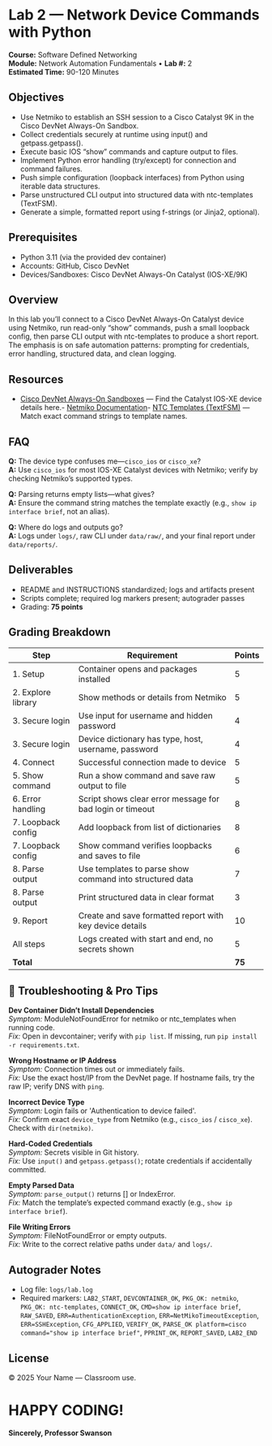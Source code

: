 # Lab 2 — Network Device Commands with Python

**Course:** Software Defined Networking  
**Module:** Network Automation Fundamentals • **Lab #:** 2  
**Estimated Time:** 90-120 Minutes

## Objectives
- Use Netmiko to establish an SSH session to a Cisco Catalyst 9K in the Cisco DevNet Always-On Sandbox.
- Collect credentials securely at runtime using input() and getpass.getpass().
- Execute basic IOS “show” commands and capture output to files.
- Implement Python error handling (try/except) for connection and command failures.
- Push simple configuration (loopback interfaces) from Python using iterable data structures.
- Parse unstructured CLI output into structured data with ntc-templates (TextFSM).
- Generate a simple, formatted report using f-strings (or Jinja2, optional).

## Prerequisites
- Python 3.11 (via the provided dev container)
- Accounts: GitHub, Cisco DevNet
- Devices/Sandboxes: Cisco DevNet Always-On Catalyst (IOS-XE/9K)

## Overview
In this lab you’ll connect to a Cisco DevNet Always-On Catalyst device using Netmiko, run read-only “show” commands, push a small loopback config, then parse CLI output with ntc-templates to produce a short report. The emphasis is on safe automation patterns: prompting for credentials, error handling, structured data, and clean logging.


## Resources
- [Cisco DevNet Always-On Sandboxes](https://developer.cisco.com/site/sandbox/) — Find the Catalyst IOS-XE device details here.- [Netmiko Documentation](https://ktbyers.github.io/netmiko/)- [NTC Templates (TextFSM)](https://github.com/networktocode/ntc-templates) — Match exact command strings to template names.

## FAQ
**Q:** The device type confuses me—`cisco_ios` or `cisco_xe`?  
**A:** Use `cisco_ios` for most IOS-XE Catalyst devices with Netmiko; verify by checking Netmiko’s supported types.

**Q:** Parsing returns empty lists—what gives?  
**A:** Ensure the command string matches the template exactly (e.g., `show ip interface brief`, not an alias).

**Q:** Where do logs and outputs go?  
**A:** Logs under `logs/`, raw CLI under `data/raw/`, and your final report under `data/reports/`.



## Deliverables
- README and INSTRUCTIONS standardized; logs and artifacts present
- Scripts complete; required log markers present; autograder passes
- Grading: **75 points**

## Grading Breakdown
| Step | Requirement | Points |
|---|---|---|
| 1. Setup | Container opens and packages installed | 5 |
| 2. Explore library | Show methods or details from Netmiko | 5 |
| 3. Secure login | Use input for username and hidden password | 4 |
| 3. Secure login | Device dictionary has type, host, username, password | 4 |
| 4. Connect | Successful connection made to device | 5 |
| 5. Show command | Run a show command and save raw output to file | 5 |
| 6. Error handling | Script shows clear error message for bad login or timeout | 8 |
| 7. Loopback config | Add loopback from list of dictionaries | 8 |
| 7. Loopback config | Show command verifies loopbacks and saves to file | 6 |
| 8. Parse output | Use templates to parse show command into structured data | 7 |
| 8. Parse output | Print structured data in clear format | 3 |
| 9. Report | Create and save formatted report with key device details | 10 |
| All steps | Logs created with start and end, no secrets shown | 5 |
| **Total** |  | **75** |

## 🔧 Troubleshooting & Pro Tips
**Dev Container Didn’t Install Dependencies**  
*Symptom:* ModuleNotFoundError for netmiko or ntc_templates when running code.  
*Fix:* Open in devcontainer; verify with `pip list`. If missing, run `pip install -r requirements.txt`.

**Wrong Hostname or IP Address**  
*Symptom:* Connection times out or immediately fails.  
*Fix:* Use the exact host/IP from the DevNet page. If hostname fails, try the raw IP; verify DNS with `ping`.

**Incorrect Device Type**  
*Symptom:* Login fails or 'Authentication to device failed'.  
*Fix:* Confirm exact `device_type` from Netmiko (e.g., `cisco_ios` / `cisco_xe`). Check with `dir(netmiko)`.

**Hard-Coded Credentials**  
*Symptom:* Secrets visible in Git history.  
*Fix:* Use `input()` and `getpass.getpass()`; rotate credentials if accidentally committed.

**Empty Parsed Data**  
*Symptom:* `parse_output()` returns [] or IndexError.  
*Fix:* Match the template’s expected command exactly (e.g., `show ip interface brief`).

**File Writing Errors**  
*Symptom:* FileNotFoundError or empty outputs.  
*Fix:* Write to the correct relative paths under `data/` and `logs/`.



## Autograder Notes
- Log file: `logs/lab.log`
- Required markers: `LAB2_START`, `DEVCONTAINER_OK`, `PKG_OK: netmiko`, `PKG_OK: ntc-templates`, `CONNECT_OK`, `CMD=show ip interface brief`, `RAW_SAVED`, `ERR=AuthenticationException`, `ERR=NetMikoTimeoutException`, `ERR=SSHException`, `CFG_APPLIED`, `VERIFY_OK`, `PARSE_OK platform=cisco command="show ip interface brief"`, `PPRINT_OK`, `REPORT_SAVED`, `LAB2_END`

## License
© 2025 Your Name — Classroom use.

# HAPPY CODING!

**Sincerely, Professor Swanson**